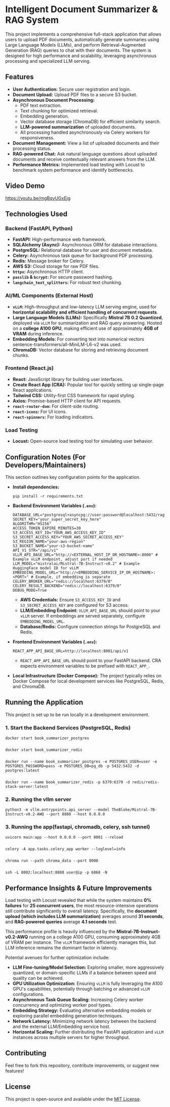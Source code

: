 # Intelligent Document Summarizer & RAG System

This project implements a comprehensive full-stack application that allows users to upload PDF documents, automatically generate summaries using Large Language Models (LLMs), and perform Retrieval-Augmented Generation (RAG) queries to chat with their documents. The system is designed for high performance and scalability, leveraging asynchronous processing and specialized LLM serving.

## Features

* **User Authentication:** Secure user registration and login.
* **Document Upload:** Upload PDF files to a secure S3 bucket.
* **Asynchronous Document Processing:**
    * PDF text extraction.
    * Text chunking for optimized retrieval.
    * Embedding generation.
    * Vector database storage (ChromaDB) for efficient similarity search.
    * **LLM-powered summarization** of uploaded documents.
    * All processing handled asynchronously via Celery workers for responsiveness.
* **Document Management:** View a list of uploaded documents and their processing status.
* **RAG-powered Chat:** Ask natural language questions about uploaded documents and receive contextually relevant answers from the LLM.
* **Performance Metrics:** Implemented load testing with Locust to benchmark system performance and identify bottlenecks.

## Video Demo

https://youtu.be/mgBqyUGxEjg

## Technologies Used

### Backend (FastAPI, Python)

* **FastAPI:** High-performance web framework.
* **SQLAlchemy (Async):** Asynchronous ORM for database interactions.
* **PostgreSQL:** Relational database for user and document metadata.
* **Celery:** Asynchronous task queue for background PDF processing.
* **Redis:** Message broker for Celery.
* **AWS S3:** Cloud storage for raw PDF files.
* **`httpx`:** Asynchronous HTTP client.
* **`passlib` & `bcrypt`:** For secure password hashing.
* **`langchain_text_splitters`:** For robust text chunking.

### AI/ML Components (External Host)

* **`vLLM`:** High-throughput and low-latency LLM serving engine, used for **horizontal scalability and efficient handling of concurrent requests**.
* **Large Language Models (LLMs):** Specifically **Mistral 7B 0.2 Quantized**, deployed via `vLLM` for summarization and RAG query answering. Hosted on a **college A100 GPU**, making efficient use of approximately **4GB of VRAM** during inference.
* **Embedding Models:** For converting text into numerical vectors sentence-transformers/all-MiniLM-L6-v2 was used.
* **ChromaDB:** Vector database for storing and retrieving document chunks.

### Frontend (React.js)

* **React:** JavaScript library for building user interfaces.
* **Create React App (CRA):** Popular tool for quickly setting up single-page React applications.
* **Tailwind CSS:** Utility-first CSS framework for rapid styling.
* **Axios:** Promise-based HTTP client for API requests.
* **`react-router-dom`:** For client-side routing.
* **`react-icons`:** For UI icons.
* **`react-spinners`:** For loading indicators.

### Load Testing

* **Locust:** Open-source load testing tool for simulating user behavior.

## Configuration Notes (For Developers/Maintainers)

This section outlines key configuration points for the application.
* **Install dependencies:** 
    ```env
    pip install -r requirements.txt
    ```

* **Backend Environment Variables (`.env`):**
    ```env
    DATABASE_URL="postgresql+asyncpg://user:password@localhost:5432/rag_db"
    SECRET_KEY="your_super_secret_key_here"
    ALGORITHM="HS256"
    ACCESS_TOKEN_EXPIRE_MINUTES=30
    S3_ACCESS_KEY_ID="YOUR_AWS_ACCESS_KEY_ID"
    S3_SECRET_ACCESS_KEY="YOUR_AWS_SECRET_ACCESS_KEY"
    S3_REGION_NAME="your-aws-region"
    S3_BUCKET_NAME="your-s3-bucket-name"
    API_V1_STR="/api/v1"
    VLLM_API_BASE_URL="http://<EXTERNAL_HOST_IP_OR_HOSTNAME>:8000" # Example vLLM endpoint, adjust port if needed
    LLM_MODEL="mistralai/Mistral-7B-Instruct-v0.2" # Example HuggingFace model ID for vLLM
    EMBEDDING_MODEL_URL="http://<EMBEDDING_SERVICE_IP_OR_HOSTNAME>:<PORT>" # Example, if embedding is separate
    CELERY_BROKER_URL="redis://localhost:6379/0"
    CELERY_RESULT_BACKEND="redis://localhost:6379/0"
    DEBUG_MODE=True
    ```
    * **AWS Credentials:** Ensure `S3_ACCESS_KEY_ID` and `S3_SECRET_ACCESS_KEY` are configured for S3 access.
    * **LLM/Embedding Endpoint:** `VLLM_API_BASE_URL` should point to your `vLLM` server. If embeddings are served separately, configure `EMBEDDING_MODEL_URL`.
    * **Database/Redis:** Configure connection strings for PostgreSQL and Redis.

* **Frontend Environment Variables (`.env`):**
    ```env
    REACT_APP_API_BASE_URL=http://localhost:8001/api/v1
    ```
    * `REACT_APP_API_BASE_URL` should point to your FastAPI backend. CRA expects environment variables to be prefixed with `REACT_APP_`.

* **Local Infrastructure (Docker Compose):**
    The project typically relies on Docker Compose for local development services like PostgreSQL, Redis, and ChromaDB.

## Running the Application

This project is set up to be run locally in a development environment.
### 1. Start the Backend Services (PostgreSQL, Redis)

    docker start book_summarizer_postgres
###
    docker start book_summarizer_redis
###
    docker run --name book_summarizer_postgres -e POSTGRES_USER=user -e POSTGRES_PASSWORD=pass -e POSTGRES_DB=pg_db -p 5432:5432 -d postgres:latest
###
    docker run --name book_summarizer_redis -p 6379:6379 -d redis/redis-stack-server:latest
### 2. Running the vllm server
    python3 -m vllm.entrypoints.api_server --model TheBloke/Mistral-7B-Instruct-v0.2-AWQ --port 8888 --host 0.0.0.0
### 3. Running the app(fastapi, chromadb, celery, ssh tunnel)
    uvicorn main:app --host 0.0.0.0 --port 8001 --reload 
###
    celery -A app.tasks.celery_app worker --loglevel=info
###
    chroma run --path chroma_data --port 8000
###
    ssh -L 8002:localhost:8888 user@ip -p 6868 -N
## Performance Insights & Future Improvements

Load testing with Locust revealed that while the system maintains **0% failures** for **25 concurrent users**, the most resource-intensive operations still contribute significantly to overall latency. Specifically, the **document upload (which includes LLM summarization)** averages around **31 seconds**, and **RAG-powered queries** average **4.1 seconds** test. 

This performance profile is heavily influenced by the **Mistral-7B-Instruct-v0.2-AWQ** running on a college A100 GPU, consuming approximately 4GB of VRAM per instance. The `vLLM` framework efficiently manages this, but LLM inference remains the dominant factor in latency.

Potential avenues for further optimization include:

* **LLM Fine-tuning/Model Selection:** Exploring smaller, more aggressively quantized, or domain-specific LLMs if a balance between speed and quality can be achieved.
* **GPU Utilization Optimization:** Ensuring `vLLM` is fully leveraging the A100 GPU's capabilities, potentially through batching or advanced `vLLM` configurations.
* **Asynchronous Task Queue Scaling:** Increasing Celery worker concurrency and optimizing worker pool types.
* **Embedding Strategy:** Evaluating alternative embedding models or exploring parallel embedding generation techniques.
* **Network Latency:** Minimizing network latency between the backend and the external LLM/Embedding service host.
* **Horizontal Scaling:** Further distributing the FastAPI application and `vLLM` instances across multiple servers for higher throughput.

## Contributing

Feel free to fork this repository, contribute improvements, or suggest new features!

## License

This project is open-source and available under the [MIT License](LICENSE).
